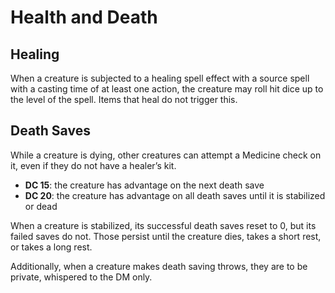 # Health and Death

## Healing

When a creature is subjected to a healing spell effect with a source spell with a casting time of at least one action, the creature may roll hit dice up to the level of the spell.  Items that heal do not trigger this.

## Death Saves

While a creature is dying, other creatures can attempt a Medicine check on it, even if they do not have a healer’s kit.

- **DC 15**: the creature has advantage on the next death save
- **DC 20**: the creature has advantage on all death saves until it is stabilized or dead

When a creature is stabilized, its successful death saves reset to 0, but its failed saves do not.  Those persist until the creature dies, takes a short rest, or takes a long rest.

Additionally, when a creature makes death saving throws, they are to be private, whispered to the DM only.
